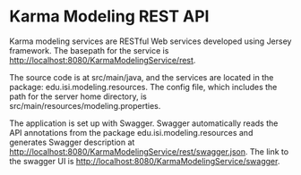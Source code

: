 Karma Modeling REST API
================================


Karma modeling services are RESTful Web services developed using Jersey framework. The basepath for the service is [http://localhost:8080/KarmaModelingService/rest](http://localhost:8080/KarmaModelingService/rest).

The source code is at src/main/java, and the services are located in the package: edu.isi.modeling.resources. The config file, which includes the path for the server home directory, is src/main/resources/modeling.properties.

The application is set up with Swagger. Swagger automatically reads the API annotations from the package edu.isi.modeling.resources and generates Swagger description at [http://localhost:8080/KarmaModelingService/rest/swagger.json](http://localhost:8080/KarmaModelingService/rest/swagger.json). The link to the swagger UI is [http://localhost:8080/KarmaModelingService/swagger](http://localhost:8080/KarmaModelingService/swagger).
